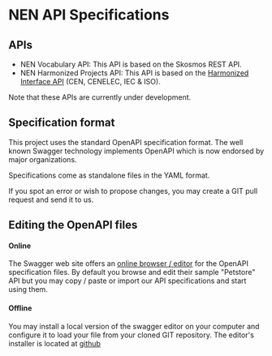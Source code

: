# NEN API Specifications


## APIs
- NEN Vocabulary API: This API is based on the Skosmos REST API.
- NEN Harmonized Projects API: This API is based on the [Harmonized Interface API](https://bitbucket.org/sdo-hapi/) (CEN, CENELEC, IEC & ISO).

Note that these APIs are currently under development.


## Specification format

This project uses the standard OpenAPI specification format.
The well known Swagger technology implements OpenAPI which is now endorsed by major organizations. 

Specifications come as standalone files in the YAML format.

If you spot an error or wish to propose changes, you may create a GIT pull request and send it to us.

## Editing the OpenAPI files

#### Online

The Swagger web site offers an [online browser / editor](https://editor.swagger.io/)
for the OpenAPI specification files. By default you browse and edit their sample "Petstore"
API but you may copy / paste or import our API specifications and start using them.

#### Offline

You may install a local version of the swagger editor on your computer and configure 
it to load your file from your cloned GIT repository. 
The editor's installer is located at [github](https://github.com/swagger-api/swagger-editor)
